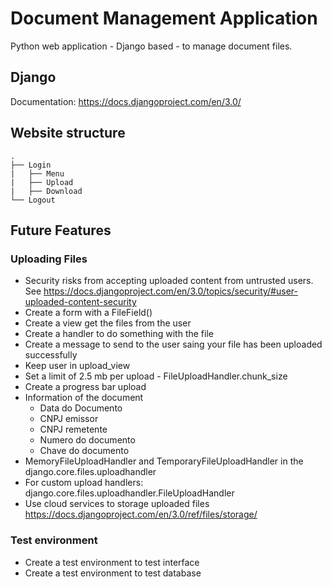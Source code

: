 # Document Management Application
Python web application - Django based - to manage document files.

## Django
Documentation: https://docs.djangoproject.com/en/3.0/

## Website structure

    .
    ├── Login
    |   ├── Menu
    |   ├── Upload
    |   ├── Download
    └── Logout


## Future Features
### Uploading Files
- Security risks from accepting uploaded content from untrusted users. See https://docs.djangoproject.com/en/3.0/topics/security/#user-uploaded-content-security
- Create a form with a FileField()
- Create a view get the files from the user
- Create a handler to do something with the file
- Create a message to send to the user saing your file has been uploaded successfully
- Keep user in upload_view
- Set a limit of 2.5 mb per upload - FileUploadHandler.chunk_size
- Create a progress bar upload
- Information of the document
    - Data do Documento
    - CNPJ emissor
    - CNPJ remetente
    - Numero do documento
    - Chave do documento
- MemoryFileUploadHandler and TemporaryFileUploadHandler in the django.core.files.uploadhandler
- For custom upload handlers: django.core.files.uploadhandler.FileUploadHandler
- Use cloud services to storage uploaded files https://docs.djangoproject.com/en/3.0/ref/files/storage/

### Test environment
- Create a test environment to test interface
- Create a test environment to test database